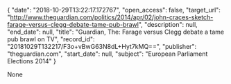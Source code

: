 {
  "date": "2018-10-29T13:22:17.172767", 
  "open_access": false, 
  "target_url": "http://www.theguardian.com/politics/2014/apr/02/john-craces-sketch-farage-versus-clegg-debate-tame-pub-brawl", 
  "description": null, 
  "end_date": null, 
  "title": "Guardian, The: Farage versus Clegg debate a tame pub brawl on TV", 
  "record_id": "20181029T132217/F3o+vBwG63N8dL+Hyt7kMQ==", 
  "publisher": "theguardian.com", 
  "start_date": null, 
  "subject": "European Parliament Elections 2014"
}

None